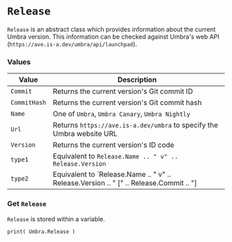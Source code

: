 # `Release`

`Release` is an abstract class which provides information about the current Umbra version. This information can be checked against Umbra's web API (`https://ave.is-a.dev/umbra/api/launchpad`).

### Values

|Value|Description|
|---|---|
|`Commit`|Returns the current version's Git commit ID|
|`CommitHash`|Returns the current version's Git commit hash|
|`Name`|One of `Umbra`, `Umbra Canary`, `Umbra Nightly`|
|`Url`|Returns `https://ave.is-a.dev/umbra` to specify the Umbra website URL|
|`Version`|Returns the current version's ID code|
|`type1`|Equivalent to `Release.Name .. " v" .. Release.Version`|
|`type2`|Equivalent to `Release.Name .. " v" .. Release.Version .. " [" .. Release.Commit .. "] | " .. Release.Url`|

### Get `Release`

`Release` is stored within a variable.

``` linenums="1"
print( Umbra.Release )
```